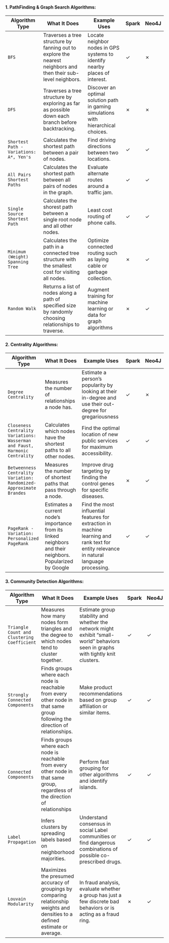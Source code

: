 #### 1. PathFinding & Graph Search Algorithms: 

| Algorithm Type | What It Does | Example Uses | Spark | Neo4J |
| --- | --- | --- | --- | --- | 
| `BFS` | Traverses a tree structure by fanning out to explore the nearest neighbors and then their sub-level neighbors.| Locate neighbor nodes in GPS systems to identify nearby places of interest. | ✓ | ✗ |
| `DFS` | Traverses a tree structure by exploring as far as possible down each branch before backtracking.| Discover an optimal solution path in gaming simulations with hierarchical choices.| ✗| ✗|
| `Shortest Path - Variations: A*, Yen's` |Calculates the shortest path between a pair of nodes. | Find driving directions between two locations.| ✓| ✓|
| `All Pairs Shortest Paths` |Calculates the shortest path between all pairs of nodes in the graph. |Evaluate alternate routes around a traffic jam. | ✓| ✓|
| `Single Source Shortest Path` |Calculates the shorest path between a single root node and all other nodes. | Least cost routing of phone calls. | ✓| ✓|
| `Minimum (Weight) Spanning Tree` |Calculates the path in a connected tree structure with the smallest cost for visiting all nodes. |Optimize connected routing such as laying cable or garbage collection. | ✗ | ✓|
| `Random Walk` | Returns a list of nodes along a path of specified size by randomly choosing relationships to traverse.|Augment training for machine learning or data for graph algorithms | ✗ | ✓|


#### 2. Centrality Algorithms:

| Algorithm Type | What It Does | Example Uses | Spark | Neo4J |
| --- | --- | --- | --- | --- | 
| `Degree Centrality`| Measures the number of relationships a node has. | Estimate a person’s popularity by looking at their in-degree and use their out-degree for gregariousness| ✓ | ✗ | 
| `Closeness Centrality Variations: Wasserman and Faust, Harmonic Centrality`| Calculates which nodes have the shortest paths to all other nodes. | Find the optimal location of new public services for maximum accessibility. | ✓| ✓| 
| `Betweenness Centrality Variation: Randomized- Approximate Brandes`| Measures the number of shortest paths that pass through a node. | Improve drug targeting by finding the control genes for specific diseases. | ✗ | ✓ | 
| `PageRank - Variation: Personalized PageRank`| Estimates a current node’s importance from its linked neighbors and their neighbors. Popularized by Google | Find the most influential features for extraction in machine learning and rank text for entity relevance in natural language processing. | ✓ | ✓ | 

#### 3. Community Detection Algorithms:

| Algorithm Type | What It Does | Example Uses | Spark | Neo4J |
| --- | --- | --- | --- | --- | 
| `Triangle Count and Clustering Coefficient `| Measures how many nodes form triangles and the degree to which nodes tend to cluster together. | Estimate group stability and whether the network might exhibit “small- world” behaviors seen in graphs with tightly knit clusters. | ✓ | ✓ | 
| `Strongly Connected Components` | Finds groups where each node is reachable from every other node in that same group following the direction of relationships.| Make product recommendations based on group affiliation or similar items.| ✓ | ✓ | 
| `Connected Components` | Finds groups where each node is reachable from every other node in that same group, regardless of the direction of relationships | Perform fast grouping for other algorithms and identify islands.| ✓ | ✓ | 
| `Label Propagation` | Infers clusters by spreading labels based on neighborhood majorities.| Understand consensus in social Label communities or find dangerous combinations of possible co- prescribed drugs.| ✓ | ✓ | 
| `Louvain Modularity` | Maximizes the presumed accuracy of groupings by comparing relationship weights and densities to a defined estimate or average. | In fraud analysis, evaluate whether a group has just a few discrete bad behaviors or is acting as a fraud ring. | ✗ | ✓ | 
